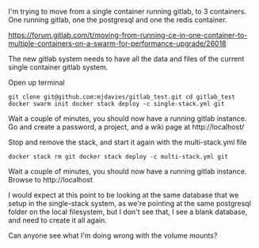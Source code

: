 I'm trying to move from a single container running gitlab, to 3 containers. One running gitlab, one the postgresql and one the redis container.

https://forum.gitlab.com/t/moving-from-running-ce-in-one-container-to-multiple-containers-on-a-swarm-for-performance-upgrade/26018



The new gitlab system needs to have all the data and files of the current single container gitlab system.



Open up terminal

`git clone git@github.com:mjdavies/gitlab_test.git
cd gitlab_test
docker swarm init
docker stack deploy -c single-stack.yml git`

Wait a couple of minutes, you should now have a running gitlab instance.  Go and create a password, a project, and a wiki page at http://localhost/

Stop and remove the stack, and start it again with the multi-stack.yml file

`docker stack rm git
docker stack deploy -c multi-stack.yml git`

Wait a couple of minutes, you should now have a running gitlab instance. Browse to http://localhost

I would expect at this point to be looking at the same database that we setup in the single-stack system, as we're pointing at the same postgresql folder on the local filesystem, but I don't see that, I see a blank database, and need to create it all again.

Can anyone see what I'm doing wrong with the volume mounts?

